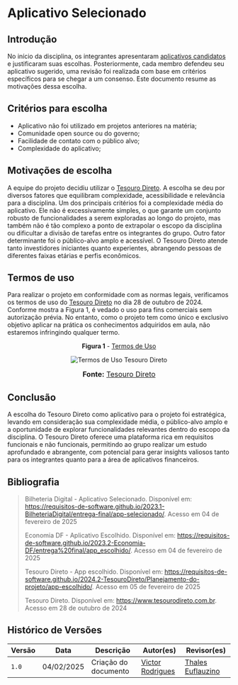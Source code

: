 # Aplicativo Selecionado 

## Introdução

No início da disciplina, os integrantes apresentaram [aplicativos candidatos](../Planejamento-do-projeto/lista-apps-avaliados.md) e justificaram suas escolhas. Posteriormente, cada membro defendeu seu aplicativo sugerido, uma revisão foi realizada com base em critérios específicos para se chegar a um consenso. Este documento resume as motivações dessa escolha.

## Critérios para escolha

- Aplicativo não foi utilizado em projetos anteriores na matéria; 
- Comunidade open source ou do governo;
- Facilidade de contato com o público alvo;
- Complexidade do aplicativo;

## Motivações de escolha

A equipe do projeto decidiu utilizar o [Tesouro Direto](https://www.tesourodireto.com.br/). A escolha se deu por diversos fatores que equilibram complexidade, acessibilidade e relevância para a disciplina. Um dos principais critérios foi a complexidade média do aplicativo. Ele não é excessivamente simples, o que garante um conjunto robusto de funcionalidades a serem exploradas ao longo do projeto, mas também não é tão complexo a ponto de extrapolar o escopo da disciplina ou dificultar a divisão de tarefas entre os integrantes do grupo. Outro fator determinante foi o público-alvo amplo e acessível. O Tesouro Direto atende tanto investidores iniciantes quanto experientes, abrangendo pessoas de diferentes faixas etárias e perfis econômicos.


## Termos de uso

Para realizar o projeto em conformidade com as normas legais, verificamos os termos de uso do [Tesouro Direto](https://www.tesourodireto.com.br/) no dia 28 de outubro de 2024. Conforme mostra a Figura 1, é vedado o uso para fins comerciais sem autorização prévia. No entanto, como o projeto tem como único e exclusivo objetivo aplicar na prática os conhecimentos adquiridos em aula, não estaremos infringindo qualquer termo.

<center>

**Figura 1** - [Termos de Uso](https://www.tesourodireto.com.br/conheca/termos-de-uso-e-protecao-de-dados.htm#termos-de-uso)  

![Termos de Uso Tesouro Direto](../assets/termodeuso.png)

<font size="3"><p><b>Fonte:</b> <a href="https://www.tesourodireto.com.br/conheca/termos-de-uso-e-protecao-de-dados.htm#termos-de-uso">Tesouro Direto</a></font></p>

</center>  

## Conclusão

A escolha do Tesouro Direto como aplicativo para o projeto foi estratégica, levando em consideração sua complexidade média, o público-alvo amplo e a oportunidade de explorar funcionalidades relevantes dentro do escopo da disciplina. O Tesouro Direto oferece uma plataforma rica em requisitos funcionais e não funcionais, permitindo ao grupo realizar um estudo aprofundado e abrangente, com potencial para gerar insights valiosos tanto para os integrantes quanto para a área de aplicativos financeiros.

## Bibliografia

> Bilheteria Digital - Aplicativo Selecionado. Disponível em: <https://requisitos-de-software.github.io/2023.1-BilheteriaDigital/entrega-final/app-selecionado/>. Acesso em 04 de fevereiro de 2025
> 
> Economia DF - Aplicativo Escolhido. Disponível em: <https://requisitos-de-software.github.io/2023.2-Economia-DF/entrega%20final/app_escolhido/>. Acesso em 04 de fevereiro de 2025
>
> Tesouro Direto - App escolhido. Disponível em: <https://requisitos-de-software.github.io/2024.2-TesouroDireto/Planejamento-do-projeto/app-escolhido/>. Acesso em 05 de fevereiro de 2025
>
> Tesouro Direto. Disponível em: <https://www.tesourodireto.com.br>. Acesso em 28 de outubro de 2024
>

## Histórico de Versões

| Versão  | Data | Descrição | Autor(es) | Revisor(es) |
| -------- | ------ | ------ | ---------- | ---------- |
| `1.0` | 04/02/2025 | Criação do documento  | [Victor Rodrigues](https://github.com/ViictorHugoo) | [Thales Euflauzino](https://github.com/thaleseuflauzino) |
